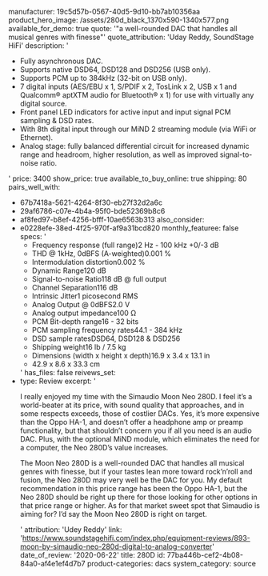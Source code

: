 manufacturer: 19c5d57b-0567-40d5-9d10-bb7ab10356aa
product_hero_image: /assets/280d_black_1370x590-1340x577.png
available_for_demo: true
quote: '"a well-rounded DAC that handles all musical genres with finesse"'
quote_attribution: 'Uday Reddy, SoundStage HiFi'
description: '<ul><li>Fully asynchronous DAC.</li><li>Supports native DSD64, DSD128 and DSD256 (USB only).</li><li>Supports PCM up to 384kHz (32-bit on USB only).</li><li>7 digital inputs (AES/EBU x 1, S/PDIF x 2, TosLink x 2, USB x 1 and Qualcomm® aptXTM audio for Bluetooth® x 1) for use with virtually any digital source.</li><li>Front panel LED indicators for active input and input signal PCM sampling &amp; DSD rates.</li><li>With 8th digital input through our MiND 2 streaming module (via WiFi or Ethernet).</li><li>Analog stage: fully balanced differential circuit for increased dynamic range and headroom, higher resolution, as well as improved signal-to-noise ratio.</li></ul>'
price: 3400
show_price: true
available_to_buy_online: true
shipping: 80
pairs_well_with:
  - 67b7418a-5621-4264-8f30-eb27f32d2a6c
  - 29af6786-c07e-4b4a-95f0-bde52369b8c6
  - af8fed97-b8ef-4256-bfff-10ae6563b313
also_consider:
  - e0228efe-38ed-4f25-970f-af9a31bcd820
monthly_featuree: false
specs: '<ul><li>Frequency response (full range)2 Hz - 100 kHz +0/-3 dB</li><li>THD @ 1kHz, 0dBFS (A-weighted)0.001 %</li><li>Intermodulation distortion0.002 %</li><li>Dynamic Range120 dB</li><li>Signal-to-noise Ratio118 dB @ full output</li><li>Channel Separation116 dB</li><li>Intrinsic Jitter1 picosecond RMS</li><li>Analog Output @ 0dBFS2.0 V</li><li>Analog output impedance100 Ω</li><li>PCM Bit-depth range16 - 32 bits</li><li>PCM sampling frequency rates44.1 - 384 kHz</li><li>DSD sample ratesDSD64, DSD128 &amp; DSD256</li><li>Shipping weight16 lb / 7.5 kg</li><li>Dimensions (width x height x depth)16.9 x 3.4 x 13.1 in</li><li>42.9 x 8.6 x 33.3 cm</li></ul>'
has_files: false
reivews_set:
  -
    type: Review
    excerpt: '<p>I really enjoyed my time with the Simaudio Moon Neo&nbsp;280D. I feel it’s a world-beater at its price, with sound quality that approaches, and in some respects exceeds, those of costlier DACs. Yes, it’s more expensive than the Oppo HA-1, and doesn’t offer a headphone amp or preamp functionality, but that shouldn’t concern you if all you need is an audio DAC. Plus, with the optional MiND module, which eliminates the need for a computer, the Neo&nbsp;280D’s value increases.</p><p>The Moon Neo&nbsp;280D is a well-rounded DAC that handles all musical genres with finesse, but if your tastes lean more toward rock’n’roll and fusion, the Neo&nbsp;280D may very well be the DAC for you. My default recommendation in this price range has been the Oppo HA-1, but the Neo&nbsp;280D should be right up there for those looking for other options in that price range or higher. As for that market sweet spot that Simaudio is aiming for? I’d say the Moon Neo&nbsp;280D is right on target.</p>'
    attribution: 'Udey Reddy'
    link: 'https://www.soundstagehifi.com/index.php/equipment-reviews/893-moon-by-simaudio-neo-280d-digital-to-analog-converter'
    date_of_review: '2020-06-22'
title: 280D
id: 77ba446b-cef2-4b08-84a0-af4e1ef4d7b7
product-categories: dacs
system_category: source

